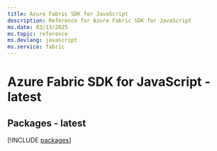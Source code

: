 ```yaml
---
title: Azure Fabric SDK for JavaScript
description: Reference for Azure Fabric SDK for JavaScript
ms.date: 03/13/2025
ms.topic: reference
ms.devlang: javascript
ms.service: fabric
---
```

# Azure Fabric SDK for JavaScript - latest
## Packages - latest
[!INCLUDE [packages](fabric-index.md)]